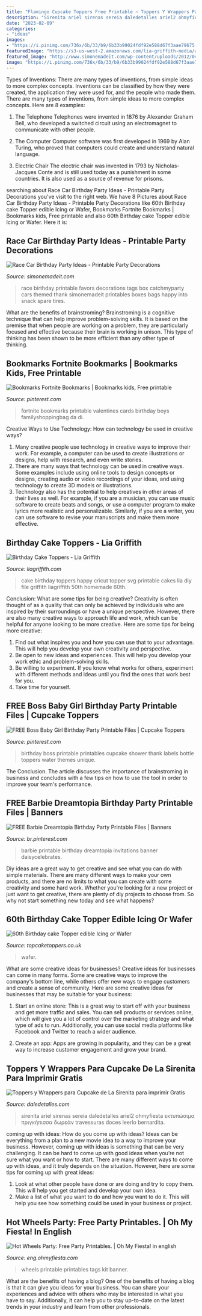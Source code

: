 ```yaml
---
title: "Flamingo Cupcake Toppers Free Printable ~ Toppers Y Wrappers Para Cupcake De La Sirenita Para Imprimir Gratis"
description: "Sirenita ariel sirenas sereia daledetalles ariel2 ohmyfiesta εκτυπώσιμα πριγκήπισσα δωρεάν travessuras doces leerlo bernardita"
date: "2023-02-09"
categories:
- "ideas"
images:
- "https://i.pinimg.com/736x/6b/33/b9/6b33b99024fdf92e588d67f3aae79675.jpg"
featuredImage: "https://s3-us-west-2.amazonaws.com/lia-griffith-media/wp-content/uploads/2016/03/PaperHappyBirthdayCakeTopper.jpg"
featured_image: "http://www.simonemadeit.com/wp-content/uploads/2012/04/dsc00294.jpg"
image: "https://i.pinimg.com/736x/6b/33/b9/6b33b99024fdf92e588d67f3aae79675.jpg"
---
```



Types of Inventions: There are many types of inventions, from simple ideas to more complex concepts.
Inventions can be classified by how they were created, the application they were used for, and the people who made them. There are many types of inventions, from simple ideas to more complex concepts. Here are 8 examples:
1. The Telephone 
Telephones were invented in 1876 by Alexander Graham Bell, who developed a switched circuit using an electromagnet to communicate with other people.

2. The Computer 
Computer software was first developed in 1969 by Alan Turing, who proved that computers could create and understand natural language.

3. Electric Chair 
The electric chair was invented in 1793 by Nicholas-Jacques Conte and is still used today as a punishment in some countries. It is also used as a source of revenue for prisons. 

	

		
searching about Race Car Birthday Party Ideas - Printable Party Decorations you've visit to the right web. We have 8 Pictures about Race Car Birthday Party Ideas - Printable Party Decorations like 60th Birthday cake Topper edible Icing or Wafer, Bookmarks Fortnite Bookmarks | Bookmarks kids, Free printable and also 60th Birthday cake Topper edible Icing or Wafer. Here it is:
		
    
## Race Car Birthday Party Ideas - Printable Party Decorations

<img loading=lazy src="http://www.simonemadeit.com/wp-content/uploads/2012/04/dsc00294.jpg" onerror="this.onerror=null;this.src='https://tse3.mm.bing.net/th?id=OIP.pV6Qz-4LihEtcub6gGJ1TwHaFj&amp;pid=15.1';" alt="Race Car Birthday Party Ideas - Printable Party Decorations">

_Source: simonemadeit.com_

>race birthday printable favors decorations tags box catchmyparty cars themed thank simonemadeit printables boxes bags happy into snack spare tires. 

	

What are the benefits of brainstroming?
Brainstroming is a cognitive technique that can help improve problem-solving skills. It is based on the premise that when people are working on a problem, they are particularly focused and effective because their brain is working in unison. This type of thinking has been shown to be more efficient than any other type of thinking.

    
## Bookmarks Fortnite Bookmarks | Bookmarks Kids, Free Printable

<img loading=lazy src="https://i.pinimg.com/736x/bc/c1/20/bcc120ec5f250bb9a8b9ec1a1f6c3d54.jpg" onerror="this.onerror=null;this.src='https://tse4.mm.bing.net/th?id=OIP.eBx_hbpX7ueh-wQvqRTDIwAAAA&amp;pid=15.1';" alt="Bookmarks Fortnite Bookmarks | Bookmarks kids, Free printable">

_Source: pinterest.com_

>fortnite bookmarks printable valentines cards birthday boys familyshoppingbag da di. 

	

Creative Ways to Use Technology: How can technology be used in creative ways?
1. Many creative people use technology in creative ways to improve their work. For example, a computer can be used to create illustrations or designs, help with research, and even write stories.
2. There are many ways that technology can be used in creative ways. Some examples include using online tools to design concepts or designs, creating audio or video recordings of your ideas, and using technology to create 3D models or illustrations.
3. Technology also has the potential to help creatives in other areas of their lives as well. For example, if you are a musician, you can use music software to create beats and songs, or use a computer program to make lyrics more realistic and personalizable. Similarly, if you are a writer, you can use software to revise your manuscripts and make them more effective. 
    
## Birthday Cake Toppers - Lia Griffith

<img loading=lazy src="https://s3-us-west-2.amazonaws.com/lia-griffith-media/wp-content/uploads/2016/03/PaperHappyBirthdayCakeTopper.jpg" onerror="this.onerror=null;this.src='https://tse1.mm.bing.net/th?id=OIP.k-lc7sXRlFFFbZIruv2N4gHaJd&amp;pid=15.1';" alt="Birthday Cake Toppers - Lia Griffith">

_Source: liagriffith.com_

>cake birthday toppers happy cricut topper svg printable cakes lia diy file griffith liagriffith 50th homemade 60th. 

	

Conclusion: What are some tips for being creative?
Creativity is often thought of as a quality that can only be achieved by individuals who are inspired by their surroundings or have a unique perspective. However, there are also many creative ways to approach life and work, which can be helpful for anyone looking to be more creative. Here are some tips for being more creative: 
1) Find out what inspires you and how you can use that to your advantage. This will help you develop your own creativity and perspective. 
2) Be open to new ideas and experiences. This will help you develop your work ethic and problem-solving skills. 
3) Be willing to experiment. If you know what works for others, experiment with different methods and ideas until you find the ones that work best for you. 
4) Take time for yourself.

    
## FREE Boss Baby Girl Birthday Party Printable Files | Cupcake Toppers

<img loading=lazy src="https://i.pinimg.com/736x/6b/33/b9/6b33b99024fdf92e588d67f3aae79675.jpg" onerror="this.onerror=null;this.src='https://tse3.mm.bing.net/th?id=OIP.UiHeqAnnYOYJd7wI9FGCcQHaHa&amp;pid=15.1';" alt="FREE Boss Baby Girl Birthday Party Printable Files | Cupcake Toppers">

_Source: pinterest.com_

>birthday boss printable printables cupcake shower thank labels bottle toppers water themes unique. 

	

The Conclusion.
The article discusses the importance of brainstroming in business and concludes with a few tips on how to use the tool in order to improve your team's performance.

    
## FREE Barbie Dreamtopia Birthday Party Printable Files | Banners

<img loading=lazy src="https://i.pinimg.com/736x/4f/3b/e6/4f3be6439030c9e0d647794cb0402f90.jpg" onerror="this.onerror=null;this.src='https://tse4.mm.bing.net/th?id=OIP.zsovTVsez790W8IAerYqTwHaMC&amp;pid=15.1';" alt="FREE Barbie Dreamtopia Birthday Party Printable Files | Banners">

_Source: br.pinterest.com_

>barbie printable birthday dreamtopia invitations banner daisycelebrates. 

	

Diy ideas are a great way to get creative and see what you can do with simple materials. There are many different ways to make your own products, and there are no limits to what you can create with some creativity and some hard work. Whether you're looking for a new project or just want to get creative, there are plenty of diy projects to choose from. So why not start something new today and see what happens?

    
## 60th Birthday Cake Topper Edible Icing Or Wafer

<img loading=lazy src="http://cdn.shopify.com/s/files/1/0086/4911/3664/products/71eK6bgbSLL._SL1125_1200x1200.jpg?v=1549144065" onerror="this.onerror=null;this.src='https://tse1.mm.bing.net/th?id=OIP.RbtCClM5dbsaQjsN3NSYswHaHa&amp;pid=15.1';" alt="60th Birthday cake Topper edible Icing or Wafer">

_Source: topcaketoppers.co.uk_

>wafer. 

	

What are some creative ideas for businesses?
Creative ideas for businesses can come in many forms. Some are creative ways to improve the company's bottom line, while others offer new ways to engage customers and create a sense of community. Here are some creative ideas for businesses that may be suitable for your business:
1. Start an online store: This is a great way to start off with your business and get more traffic and sales. You can sell products or services online, which will give you a lot of control over the marketing strategy and what type of ads to run. Additionally, you can use social media platforms like Facebook and Twitter to reach a wider audience.

2. Create an app: Apps are growing in popularity, and they can be a great way to increase customer engagement and grow your brand.

    
## Toppers Y Wrappers Para Cupcake De La Sirenita Para Imprimir Gratis

<img loading=lazy src="https://i0.wp.com/www.daledetalles.com/wp-content/uploads/2016/02/princesa-ariel2.png" onerror="this.onerror=null;this.src='https://tse2.mm.bing.net/th?id=OIP.3dTt57zpNeuAapxdY2xQNQAAAA&amp;pid=15.1';" alt="Toppers y Wrappers para Cupcake de La Sirenita para imprimir Gratis">

_Source: daledetalles.com_

>sirenita ariel sirenas sereia daledetalles ariel2 ohmyfiesta εκτυπώσιμα πριγκήπισσα δωρεάν travessuras doces leerlo bernardita. 

	

coming up with ideas: How do you come up with ideas?
Ideas can be everything from a plan to a new movie idea to a way to improve your business. However, coming up with ideas is something that can be very challenging. It can be hard to come up with good ideas when you’re not sure what you want or how to start. There are many different ways to come up with ideas, and it truly depends on the situation. However, here are some tips for coming up with great ideas: 
1. Look at what other people have done or are doing and try to copy them. This will help you get started and develop your own idea. 
2. Make a list of what you want to do and how you want to do it. This will help you see how something could be used in your business or project. 

    
## Hot Wheels Party: Free Party Printables. | Oh My Fiesta! In English

<img loading=lazy src="http://2.bp.blogspot.com/-lPUykb1N6Gk/VfdPbqffPCI/AAAAAAAFwYI/ZGnNWMYWTtE/s1600/hot-wheels-free-printable-kit-083.jpg" onerror="this.onerror=null;this.src='https://tse2.mm.bing.net/th?id=OIP.Rzs7TMLgPZVhRXg1TIYFDQHaMK&amp;pid=15.1';" alt="Hot Wheels Party: Free Party Printables. | Oh My Fiesta! in english">

_Source: eng.ohmyfiesta.com_

>wheels printable printables tags kit banner. 

	

What are the benefits of having a blog?
One of the benefits of having a blog is that it can give you ideas for your business. You can share your experiences and advice with others who may be interested in what you have to say. Additionally, it can help you to stay up-to-date on the latest trends in your industry and learn from other professionals.

